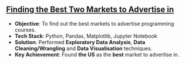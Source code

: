 ## [Finding the Best Two Markets to Advertise in](https://github.com/thiago-cb/datascience/blob/master/Probability%20and%20Statistics/Finding%20the%20Best%20Two%20Markets%20to%20Advertise%20in/Finding%20the%20Best%20Two%20Markets%20to%20Advertise%20in.ipynb)
- **Objective**: To find out the best markets to advertise programming courses.
- **Tech Stack**: Python, Pandas, Matplotlib, Jupyter Notebook
- **Solution**: Performed **Exploratory Data Analysis**, **Data Cleaning/Wrangling** and **Data Visualisation** techniques.
- **Key Achievement**: Found **the US** as the **best** market to advertise in.
